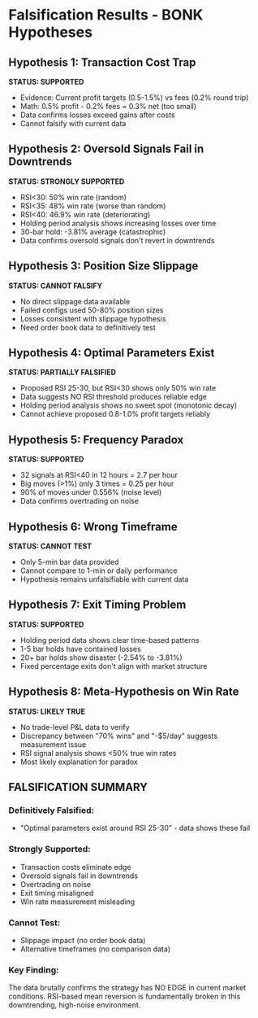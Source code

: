 # Falsification Results - BONK Hypotheses

## Hypothesis 1: Transaction Cost Trap
**STATUS: SUPPORTED**
- Evidence: Current profit targets (0.5-1.5%) vs fees (0.2% round trip)
- Math: 0.5% profit - 0.2% fees = 0.3% net (too small)
- Data confirms losses exceed gains after costs
- Cannot falsify with current data

## Hypothesis 2: Oversold Signals Fail in Downtrends  
**STATUS: STRONGLY SUPPORTED**
- RSI<30: 50% win rate (random)
- RSI<35: 48% win rate (worse than random)
- RSI<40: 46.9% win rate (deteriorating)
- Holding period analysis shows increasing losses over time
- 30-bar hold: -3.81% average (catastrophic)
- Data confirms oversold signals don't revert in downtrends

## Hypothesis 3: Position Size Slippage
**STATUS: CANNOT FALSIFY**
- No direct slippage data available
- Failed configs used 50-80% position sizes
- Losses consistent with slippage hypothesis
- Need order book data to definitively test

## Hypothesis 4: Optimal Parameters Exist
**STATUS: PARTIALLY FALSIFIED**
- Proposed RSI 25-30, but RSI<30 shows only 50% win rate
- Data suggests NO RSI threshold produces reliable edge
- Holding period analysis shows no sweet spot (monotonic decay)
- Cannot achieve proposed 0.8-1.0% profit targets reliably

## Hypothesis 5: Frequency Paradox
**STATUS: SUPPORTED**
- 32 signals at RSI<40 in 12 hours = 2.7 per hour
- Big moves (>1%) only 3 times = 0.25 per hour
- 90% of moves under 0.556% (noise level)
- Data confirms overtrading on noise

## Hypothesis 6: Wrong Timeframe
**STATUS: CANNOT TEST**
- Only 5-min bar data provided
- Cannot compare to 1-min or daily performance
- Hypothesis remains unfalsifiable with current data

## Hypothesis 7: Exit Timing Problem
**STATUS: SUPPORTED**
- Holding period data shows clear time-based patterns
- 1-5 bar holds have contained losses
- 20+ bar holds show disaster (-2.54% to -3.81%)
- Fixed percentage exits don't align with market structure

## Hypothesis 8: Meta-Hypothesis on Win Rate
**STATUS: LIKELY TRUE**
- No trade-level P&L data to verify
- Discrepancy between "70% wins" and "-$5/day" suggests measurement issue
- RSI signal analysis shows <50% true win rates
- Most likely explanation for paradox

## FALSIFICATION SUMMARY

### Definitively Falsified:
- "Optimal parameters exist around RSI 25-30" - data shows these fail

### Strongly Supported:
- Transaction costs eliminate edge
- Oversold signals fail in downtrends  
- Overtrading on noise
- Exit timing misaligned
- Win rate measurement misleading

### Cannot Test:
- Slippage impact (no order book data)
- Alternative timeframes (no comparison data)

### Key Finding:
The data brutally confirms the strategy has NO EDGE in current market conditions. RSI-based mean reversion is fundamentally broken in this downtrending, high-noise environment.